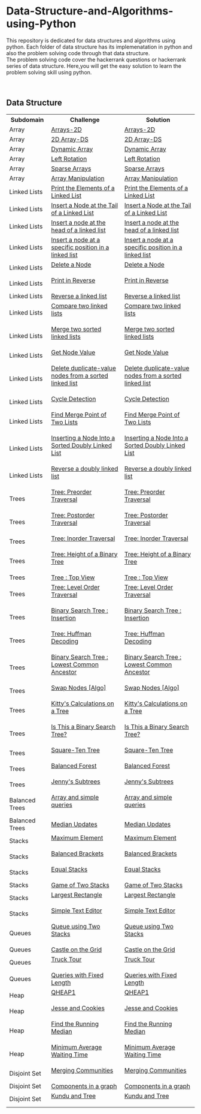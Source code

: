 <h1>Data-Structure-and-Algorithms-using-Python</h1>

<p>This repository is dedicated for data structures and algorithms using python.
Each folder of data structure has its implemenatation in python and also the problem solving code through that data structure.<br>
The problem solving code cover the hackerrank questions or hackerrank series of data structure. 
Here,you will get the easy solution to learn the problem solving skill using python.</p>
<br>
<h2>Data Structure</h2>
<table style="width:100%;  align:center;">
  <tr>
    <th>Subdomain</th>
    <th>Challenge</th>
    <th>Solution</th>
  </tr>
  <tr>
    <td>Array</td>
    <td><a href="https://www.hackerrank.com/challenges/arrays-ds/problem">Arrays-2D</a></td>
    <td><a href="https://github.com/nehasm/Data-Structure-and-Algorithms-using-Python/blob/master/Array/reverse.py">Arrays-2D</a></td>
  </tr>
  <tr>
    <td>Array</td>
    <td><a href="https://www.hackerrank.com/challenges/2d-array/problem">2D Array-DS</a></td>
    <td><a href="https://github.com/nehasm/Data-Structure-and-Algorithms-using-Python/blob/master/Array/hourglass.py">2D Array-DS</a></td>
  </tr>
    <tr>
    <td>Array</td>
    <td><a href="https://www.hackerrank.com/challenges/dynamic-array/problem">Dynamic Array</a></td>
    <td><a href="https://github.com/nehasm/Data-Structure-and-Algorithms-using-Python/blob/master/Array/DynamicArray.py">Dynamic Array</a></td>
  </tr>
    <tr>
    <td>Array</td>
    <td><a href="https://www.hackerrank.com/challenges/array-left-rotation/problem">Left Rotation</a></td>
    <td><a href="https://github.com/nehasm/Data-Structure-and-Algorithms-using-Python/blob/master/Array/leftrotation.py">Left Rotation</a></td>
  </tr>
    <tr>
    <td>Array</td>
    <td><a href="https://www.hackerrank.com/challenges/sparse-arrays/problem">Sparse Arrays</a></td>
    <td><a href="https://github.com/nehasm/Data-Structure-and-Algorithms-using-Python/blob/master/Array/hourglass.py">Sparse Arrays</a></td>
  </tr>
    <tr>
    <td>Array</td>
    <td><a href="https://www.hackerrank.com/challenges/crush/problem">Array Manipulation</a></td>
    <td><a href="https://github.com/nehasm/Data-Structure-and-Algorithms-using-Python/blob/master/Array/ArrayManipulation.py">Array Manipulation</a></td>
  </tr>
    <tr>
    <td>Linked Lists</td>
    <td><a href="https://www.hackerrank.com/challenges/print-the-elements-of-a-linked-list/problem">Print the Elements of a Linked List</a></td>
    <td><a href="https://github.com/nehasm/Data-Structure-and-Algorithms-using-Python/blob/master/LinkedList/PrinttheElementofLL.py">Print the Elements of a Linked List</a></td>
  </tr>
    <tr>
    <td>Linked Lists</td>
    <td><a href="https://www.hackerrank.com/challenges/insert-a-node-at-the-tail-of-a-linked-list/problem">Insert a Node at the Tail of a Linked List</a></td>
    <td><a href="https://github.com/nehasm/Data-Structure-and-Algorithms-using-Python/blob/master/LinkedList/InsertNodeatTailofLL.py">Insert a Node at the Tail of a Linked List</a></td>
  </tr>
    <tr>
    <td>Linked Lists</td>
    <td><a href="https://www.hackerrank.com/challenges/insert-a-node-at-the-head-of-a-linked-list/problem">Insert a node at the head of a linked list</a></td>
    <td><a href="https://github.com/nehasm/Data-Structure-and-Algorithms-using-Python/blob/master/LinkedList/InsertNodeatHeadofLL.py">Insert a node at the head of a linked list</a></td>
  </tr>
    <tr>
    <td>Linked Lists</td>
    <td><a href="https://www.hackerrank.com/challenges/insert-a-node-at-a-specific-position-in-a-linked-list/problem">Insert a node at a specific position in a linked list</a></td>
    <td><a href="https://github.com/nehasm/Data-Structure-and-Algorithms-using-Python/blob/master/LinkedList/InsertNodeatPositionofLL.py">Insert a node at a specific position in a linked list</a></td>
  </tr>  
    <tr>
    <td>Linked Lists</td>
    <td><a href="https://www.hackerrank.com/challenges/delete-a-node-from-a-linked-list/problem">Delete a Node

</a></td>
    <td><a href="https://github.com/nehasm/Data-Structure-and-Algorithms-using-Python/blob/master/LinkedList/DeleteaNode.py">Delete a Node

</a></td>
  </tr>
    <tr>
    <td>Linked Lists</td>
    <td><a href="https://www.hackerrank.com/challenges/print-the-elements-of-a-linked-list-in-reverse/problem">Print in Reverse

</a></td>
    <td><a href="https://github.com/nehasm/Data-Structure-and-Algorithms-using-Python/blob/master/LinkedList/PrintinReverse.py">Print in Reverse

</a></td>
  </tr>
    <tr>
    <td>Linked Lists</td>
    <td><a href="https://www.hackerrank.com/challenges/reverse-a-linked-list/problem">Reverse a linked list</a></td>
    <td><a href="https://github.com/nehasm/Data-Structure-and-Algorithms-using-Python/blob/master/LinkedList/ReverseLL.py">Reverse a linked list</a></td>
  </tr>  
    <tr>
    <td>Linked Lists</td>
    <td><a href="https://www.hackerrank.com/challenges/compare-two-linked-lists/problem">Compare two linked lists

</a></td>
    <td><a href="https://github.com/nehasm/Data-Structure-and-Algorithms-using-Python/blob/master/LinkedList/ComparetwoLL.py">Compare two linked lists

</a></td>
  </tr>
    <tr>
    <td>Linked Lists</td>
    <td><a href="https://www.hackerrank.com/challenges/merge-two-sorted-linked-lists/problem">Merge two sorted linked lists

</a></td>
    <td><a href="https://github.com/nehasm/Data-Structure-and-Algorithms-using-Python/blob/master/LinkedList/MergetwosortedLL.py">Merge two sorted linked lists

</a></td>
  </tr>  
    <tr>
    <td>Linked Lists</td>
    <td><a href="https://www.hackerrank.com/challenges/get-the-value-of-the-node-at-a-specific-position-from-the-tail/problem">Get Node Value

</a></td>
    <td><a href="https://github.com/nehasm/Data-Structure-and-Algorithms-using-Python/blob/master/LinkedList/GetNodeValue.py">Get Node Value

</a></td>
  </tr>  
    <tr>
    <td>Linked Lists</td>
    <td><a href="https://www.hackerrank.com/challenges/delete-duplicate-value-nodes-from-a-sorted-linked-list/problem">Delete duplicate-value nodes from a sorted linked list

</a></td>
    <td><a href="https://github.com/nehasm/Data-Structure-and-Algorithms-using-Python/blob/master/LinkedList/DeleteDuplicatenodefromSortedLL.py">Delete duplicate-value nodes from a sorted linked list

</a></td>
  </tr>
    <tr>
    <td>Linked Lists</td>
    <td><a href="https://www.hackerrank.com/challenges/detect-whether-a-linked-list-contains-a-cycle/problem">Cycle Detection

</a></td>
    <td><a href="https://github.com/nehasm/Data-Structure-and-Algorithms-using-Python/blob/master/LinkedList/CycleDetection.py">Cycle Detection

</a></td>
  </tr>
    <tr>
    <td>Linked Lists</td>
    <td><a href="https://www.hackerrank.com/challenges/find-the-merge-point-of-two-joined-linked-lists/problem">Find Merge Point of Two Lists

</a></td>
    <td><a href="https://github.com/nehasm/Data-Structure-and-Algorithms-using-Python/blob/master/LinkedList/FindMergePointofTwoL.py">Find Merge Point of Two Lists

</a></td>
  </tr>
    <tr>
    <td>Linked Lists</td>
    <td><a href="https://www.hackerrank.com/challenges/insert-a-node-into-a-sorted-doubly-linked-list/problem">Inserting a Node Into a Sorted Doubly Linked List

</a></td>
    <td><a href="https://github.com/nehasm/Data-Structure-and-Algorithms-using-Python/blob/master/LinkedList/InsertNodeintosortedDLL.py">Inserting a Node Into a Sorted Doubly Linked List

</a></td>
  </tr>
    <tr>
    <td>Linked Lists</td>
    <td><a href="https://www.hackerrank.com/challenges/reverse-a-doubly-linked-list/problem">Reverse a doubly linked list

</a></td>
    <td><a href="https://github.com/nehasm/Data-Structure-and-Algorithms-using-Python/blob/master/LinkedList/ReverseDLL.py">Reverse a doubly linked list

</a></td>
  </tr>
  <tr>
  <td>Trees</td>
  <td><a href="https://www.hackerrank.com/challenges/tree-preorder-traversal/problem">Tree: Preorder Traversal

</a></td>
  <td><a href="https://github.com/nehasm/Data-Structure-and-Algorithms-using-Python/blob/master/Tree/TreePreorderTraversal.py">Tree: Preorder Traversal

</a></td>
  </tr>
    <tr>
  <td>Trees</td>
  <td><a href="https://www.hackerrank.com/challenges/tree-postorder-traversal/problem">Tree: Postorder Traversal

</a></td>
  <td><a href="https://github.com/nehasm/Data-Structure-and-Algorithms-using-Python/blob/master/Tree/TreePostorderTraversal.py">Tree: Postorder Traversal

</a></td>
  </tr>  <tr>
  <td>Trees</td>
  <td><a href="https://www.hackerrank.com/challenges/tree-inorder-traversal/problem">Tree: Inorder Traversal

</a></td>
  <td><a href="https://github.com/nehasm/Data-Structure-and-Algorithms-using-Python/blob/master/Tree/TreeInorderTraversal.py">Tree: Inorder Traversal

</a></td>
  </tr>
    <tr>
  <td>Trees</td>
  <td><a href="https://www.hackerrank.com/challenges/tree-height-of-a-binary-tree/problem">Tree: Height of a Binary Tree

</a></td>
  <td><a href="https://github.com/nehasm/Data-Structure-and-Algorithms-using-Python/blob/master/Tree/HeightofBT.py">Tree: Height of a Binary Tree

</a></td>
  </tr>  <tr>
  <td>Trees</td>
  <td><a href="https://www.hackerrank.com/challenges/tree-top-view/problem">Tree : Top View</a></td>
  <td><a href="https://github.com/nehasm/Data-Structure-and-Algorithms-using-Python/blob/master/Tree/TreeTopView.py">Tree : Top View</a></td>
  </tr>
    <tr>
  <td>Trees</td>
  <td><a href="https://www.hackerrank.com/challenges/tree-level-order-traversal/problem">Tree: Level Order Traversal

</a></td>
  <td><a href="https://github.com/nehasm/Data-Structure-and-Algorithms-using-Python/blob/master/Tree/TreeLevelOrderTraversal.py">Tree: Level Order Traversal

</a></td>
  </tr> 
  <tr>
  <td>Trees</td>
  <td><a href="https://www.hackerrank.com/challenges/binary-search-tree-insertion/problem">Binary Search Tree : Insertion

</a></td>
  <td><a href="https://github.com/nehasm/Data-Structure-and-Algorithms-using-Python/blob/master/Tree/BSTInsertion.py">Binary Search Tree : Insertion

</a></td>
  </tr> 
  <tr>
  <td>Trees</td>
  <td><a href="https://www.hackerrank.com/challenges/tree-huffman-decoding/problem">Tree: Huffman Decoding

</a></td>
  <td><a href="https://github.com/nehasm/Data-Structure-and-Algorithms-using-Python/blob/master/Tree/TreeHuffmanCoding.py">Tree: Huffman Decoding

</a></td>
  </tr> 
  <tr>
  <td>Trees</td>
  <td><a href="https://www.hackerrank.com/challenges/binary-search-tree-lowest-common-ancestor/problem">Binary Search Tree : Lowest Common Ancestor

</a></td>
  <td><a href="https://github.com/nehasm/Data-Structure-and-Algorithms-using-Python/blob/master/Tree/BSTLowercommonancester.py">Binary Search Tree : Lowest Common Ancestor

</a></td>
  </tr> 
  <tr>
  <td>Trees</td>
  <td><a href="https://www.hackerrank.com/challenges/swap-nodes-algo/problem">Swap Nodes [Algo]

</a></td>
  <td><a href="https://github.com/nehasm/Data-Structure-and-Algorithms-using-Python/blob/master/Tree/SwapNodeAlgo.py">Swap Nodes [Algo]

</a></td>
  </tr>  
  <tr>
  <td>Trees</td>
  <td><a href="https://www.hackerrank.com/challenges/kittys-calculations-on-a-tree/problem">Kitty's Calculations on a Tree

</a></td>
  <td><a href="https://github.com/nehasm/Data-Structure-and-Algorithms-using-Python/blob/master/Tree/KittyCalculationonaTree.py">Kitty's Calculations on a Tree

</a></td>
  </tr>  
  <tr>
  <td>Trees</td>
  <td><a href="https://www.hackerrank.com/challenges/is-binary-search-tree/problem">Is This a Binary Search Tree?

</a></td>
  <td><a href="https://github.com/nehasm/Data-Structure-and-Algorithms-using-Python/blob/master/Tree/IsthisBinarySearchTree.py">Is This a Binary Search Tree?

</a></td>
  </tr> 
  <tr>
  <td>Trees</td>
  <td><a href="https://www.hackerrank.com/challenges/square-ten-tree/problem">Square-Ten Tree

</a></td>
  <td><a href="https://github.com/nehasm/Data-Structure-and-Algorithms-using-Python/blob/master/Tree/Squaretentree.py">Square-Ten Tree

</a></td>
  </tr>
    <tr>
  <td>Trees</td>
  <td><a href="https://www.hackerrank.com/challenges/balanced-forest/problem">Balanced Forest

</a></td>
  <td><a href="https://github.com/nehasm/Data-Structure-and-Algorithms-using-Python/blob/master/Tree/BalancedForest.py">Balanced Forest

</a></td>
  </tr> 
  <tr>
  <td>Trees</td>
  <td><a href="https://www.hackerrank.com/challenges/jenny-subtrees/problem">Jenny's Subtrees

</a></td>
  <td><a href="https://github.com/nehasm/Data-Structure-and-Algorithms-using-Python/blob/master/Tree/JennySubtree.py">Jenny's Subtrees

</a></td>
  </tr>
    <tr>
  <td>Balanced Trees</td>
  <td><a href="https://www.hackerrank.com/challenges/array-and-simple-queries/problem">Array and simple queries

</a></td>
  <td><a href="https://github.com/nehasm/Data-Structure-and-Algorithms-using-Python/blob/master/Tree/ArrayandSimpleQueries.py">Array and simple queries

</a></td>
  </tr>
    <tr>
  <td>Balanced Trees</td>
  <td><a href="https://www.hackerrank.com/challenges/median/problem">Median Updates
</a></td>
  <td><a href="https://github.com/nehasm/Data-Structure-and-Algorithms-using-Python/blob/master/Tree/MedianUpdates.py">Median Updates
</a></td>
  </tr>
   <tr>
  <td>Stacks</td>
  <td><a href="https://www.hackerrank.com/challenges/maximum-element/problem">Maximum Element

</a></td>
  <td><a href="https://github.com/nehasm/Data-Structure-and-Algorithms-using-Python/blob/master/Stack/MaximumElement.py">Maximum Element

</a></td>
  </tr>
     <tr>
  <td>Stacks</td>
  <td><a href="https://www.hackerrank.com/challenges/balanced-brackets/problem">Balanced Brackets

</a></td>
  <td><a href="https://github.com/nehasm/Data-Structure-and-Algorithms-using-Python/blob/master/Stack/BalancedBrackets.py">Balanced Brackets

</a></td>
  </tr>
     <tr>
  <td>Stacks</td>
  <td><a href="https://www.hackerrank.com/challenges/equal-stacks/problem">Equal Stacks

</a></td>
  <td><a href="https://github.com/nehasm/Data-Structure-and-Algorithms-using-Python/blob/master/Stack/EqualStacks.py">Equal Stacks

</a></td>
  </tr>   <tr>
  <td>Stacks</td>
  <td><a href="https://www.hackerrank.com/challenges/game-of-two-stacks/problem">Game of Two Stacks</a></td>
  <td><a href="https://github.com/nehasm/Data-Structure-and-Algorithms-using-Python/blob/master/Stack/GameofTwoStacks.py">Game of Two Stacks</a></td>
  </tr>
     <tr>
  <td>Stacks</td>
  <td><a href="https://www.hackerrank.com/challenges/largest-rectangle/problem">Largest Rectangle

</a></td>
  <td><a href="https://github.com/nehasm/Data-Structure-and-Algorithms-using-Python/blob/master/Stack/LargestRectangle.py">Largest Rectangle

</a></td>
  </tr>
     <tr>
  <td>Stacks</td>
  <td><a href="https://www.hackerrank.com/challenges/simple-text-editor/problem">Simple Text Editor

</a></td>
  <td><a href="https://github.com/nehasm/Data-Structure-and-Algorithms-using-Python/blob/master/Stack/SimpleTextEditor.py">Simple Text Editor

</a></td>
  </tr>   <tr>
  <td>Queues</td>
  <td><a href="https://www.hackerrank.com/challenges/queue-using-two-stacks/problem">Queue using Two Stacks

</a></td>
  <td><a href="https://github.com/nehasm/Data-Structure-and-Algorithms-using-Python/blob/master/Queue/Queueusingtwostack.py">Queue using Two Stacks

</a></td>
  </tr>
     <tr>
  <td>Queues</td>
  <td><a href="https://www.hackerrank.com/challenges/castle-on-the-grid/problem">Castle on the Grid</a></td>
  <td><a href="https://github.com/nehasm/Data-Structure-and-Algorithms-using-Python/blob/master/Queue/CastleontheGrid.py">Castle on the Grid</a></td>
  </tr>
       <tr>
  <td>Queues</td>
  <td><a href="https://www.hackerrank.com/challenges/truck-tour/problem">Truck Tour

</a></td>
  <td><a href="https://github.com/nehasm/Data-Structure-and-Algorithms-using-Python/blob/master/Queue/TruckTour.py">Truck Tour

</a></td>
  </tr>
       <tr>
  <td>Queues</td>
  <td><a href="https://www.hackerrank.com/challenges/queries-with-fixed-length/problem">Queries with Fixed Length</a></td>
  <td><a href="https://github.com/nehasm/Data-Structure-and-Algorithms-using-Python/blob/master/Queue/QuerieswithFixedLength.py">Queries with Fixed Length</a></td>
  </tr>
       <tr>
  <td>Heap</td>
  <td><a href="https://www.hackerrank.com/challenges/qheap1/problem">QHEAP1

</a></td>
  <td><a href="https://github.com/nehasm/Data-Structure-and-Algorithms-using-Python/blob/master/Heap/QHeap1.py">QHEAP1

</a></td>
  </tr>
           <tr>
  <td>Heap</td>
  <td><a href="https://www.hackerrank.com/challenges/jesse-and-cookies/problem">Jesse and Cookies

</a></td>
  <td><a href="https://github.com/nehasm/Data-Structure-and-Algorithms-using-Python/blob/master/Heap/JesseandCookies.py">Jesse and Cookies

</a></td>
  </tr>
         <tr>
  <td>Heap</td>
  <td><a href="https://www.hackerrank.com/challenges/find-the-running-median/problem">Find the Running Median


</a></td>
  <td><a href="https://github.com/nehasm/Data-Structure-and-Algorithms-using-Python/blob/master/Heap/FindtheRunningMedian.py">Find the Running Median


</a></td>
  </tr>
         <tr>
  <td>Heap</td>
  <td><a href="https://www.hackerrank.com/challenges/minimum-average-waiting-time/problem">Minimum Average Waiting Time

</a></td>
  <td><a href="https://github.com/nehasm/Data-Structure-and-Algorithms-using-Python/blob/master/Heap/MinimumAverageWaitingTime.py">Minimum Average Waiting Time

</a></td>
  </tr>
  <tr>
  <td>Disjoint Set</td>
  <td><a href="https://www.hackerrank.com/challenges/merging-communities/problem">Merging Communities

</a></td>
  <td><a href="https://github.com/nehasm/Data-Structure-and-Algorithms-using-Python/blob/master/DisjointSets/MergingCommunities.py">Merging Communities

</a></td>
  </tr>
    <tr>
  <td>Disjoint Set</td>
  <td><a href="https://www.hackerrank.com/challenges/components-in-graph/problem">Components in a graph</a></td>
  <td><a href="https://github.com/nehasm/Data-Structure-and-Algorithms-using-Python/blob/master/DisjointSets/Componentsinagraph.py">Components in a graph</a></td>
  </tr>
    <tr>
  <td>Disjoint Set</td>
  <td><a href="https://www.hackerrank.com/challenges/kundu-and-tree/problem">Kundu and Tree

</a></td>
  <td><a href="https://github.com/nehasm/Data-Structure-and-Algorithms-using-Python/blob/master/DisjointSets/KunduandTree.py">Kundu and Tree

</a></td>
  </tr>
</table>

